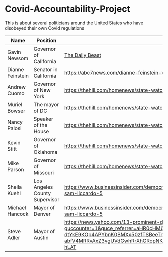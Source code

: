 # Covid-Accountability-Project
This is about several politicians around the United States who have disobeyed their own Covid regulations

| Name | Position | Source |
| --- | --- | --- | 
| Gavin Newsom | Governor of California | [The Daily Beast](https://www.thedailybeast.com/california-governor-gavin-newsom-is-the-face-of-privileged-liberal-hypocrisy) |
| Dianne Feinstein | Senator in California | https://abc7news.com/dianne-feinstein-viral-video-facemasks-coronavirus/8052416/ |
| Andrew Cuomo | Governor of New York | https://thehill.com/homenews/state-watch/527465-governors-take-heat-for-violating-their-own-coronavirus-restrictions |
| Muriel Bowser | The mayor of DC | https://thehill.com/homenews/state-watch/527465-governors-take-heat-for-violating-their-own-coronavirus-restrictions |
| Nancy Palosi | Speaker of the House | https://thehill.com/homenews/state-watch/527465-governors-take-heat-for-violating-their-own-coronavirus-restrictions |
| Kevin Stitt | Governor of Oklahoma | https://thehill.com/homenews/state-watch/527465-governors-take-heat-for-violating-their-own-coronavirus-restrictions |
| Mike Parson | Governor of Missouri | https://thehill.com/homenews/state-watch/527465-governors-take-heat-for-violating-their-own-coronavirus-restrictions |
| Sheila Kuehl | Los Angeles County Supervisor | https://www.businessinsider.com/democratic-politicians-who-violated-covid-19-rules-guidance-list-2020-12#san-jose-mayor-sam-liccardo-5 |
| Michael Hancock | Mayor of Denver | https://www.businessinsider.com/democratic-politicians-who-violated-covid-19-rules-guidance-list-2020-12#san-jose-mayor-sam-liccardo-5 |
| Steve Adler | Mayor of Austin | https://news.yahoo.com/13-prominent-democrats-stand-accused-213911654.html?guccounter=1&guce_referrer=aHR0cHM6Ly93d3cuZ29vZ2xlLmNvbS8&guce_referrer_sig=AQAAACvte-dtYkE9KOp4APYbnK0BMXx50zfTSBeeTnW91-a5xE14GIP9MjPVijcUuq-abfV4MRRvAxZ3vgUVdGwhRrXhGRopNKKKw0nQuoZiun3urwLE2YSenqhZ8w9clE41ztBkP794OtbVzDxJ9yQKK3NWDkJi7m_nm0Py7PX-hLAT |
